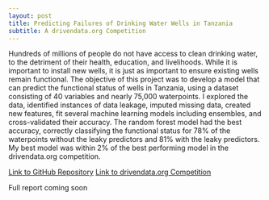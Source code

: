```yaml
---
layout: post
title: Predicting Failures of Drinking Water Wells in Tanzania
subtitle: A drivendata.org Competition
---
```


Hundreds of millions of people do not have access to clean drinking water, to the detriment of their health, education, and livelihoods. While it is important to install new wells, it is just as important to ensure existing wells remain functional. The objective of this project was to develop a model that can predict the functional status of wells in Tanzania, using a dataset consisting of 40 variables and nearly 75,000 waterpoints. I explored the data, identified instances of data leakage, imputed missing data, created new features, fit several machine learning models including ensembles, and cross-validated their accuracy. The random forest model had the best accuracy, correctly classifying the functional status for 78% of the waterpoints without the leaky predictors and 81% with the leaky predictors. My best model was within 2% of the best performing model in the drivendata.org competition.

[Link to GitHub Repository](https://github.com/kykar/water_pump_condition) 
[Link to drivendata.org Competition](https://www.drivendata.org/competitions/7/pump-it-up-data-mining-the-water-table/)

Full report coming soon

